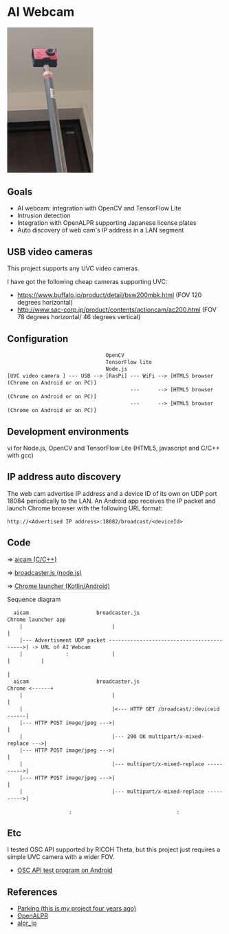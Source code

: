 # AI Webcam
 
 <img src="./doc/uvc_camera.png" width=200px>
 
## Goals

- AI webcam: integration with OpenCV and TensorFlow Lite
- Intrusion detection
- Integration with OpenALPR supporting Japanese license plates
- Auto discovery of web cam's IP address in a LAN segment

## USB video cameras

This project supports any UVC video cameras.

I have got the following cheap cameras supporting UVC:
- https://www.buffalo.jp/product/detail/bsw200mbk.html (FOV 120 degrees horizontal)
- http://www.sac-corp.jp/product/contents/actioncam/ac200.html (FOV 78 degrees horizontal/ 46 degrees vertical)

## Configuration

```
                                OpenCV
                                TensorFlow lite
                                Node.js
[UVC video camera ] --- USB --> [RasPi] --- WiFi --> [HTML5 browser (Chrome on Android or on PC)]
                                        ---      --> [HTML5 browser (Chrome on Android or on PC)]
                                        ---      --> [HTML5 browser (Chrome on Android or on PC)]
```

## Development environments

vi for Node.js, OpenCV and TensorFlow Lite (HTML5, javascript and C/C++ with gcc)

## IP address auto discovery

The web cam advertise IP address and a device ID of its own on UDP port 18084 periodically to the LAN. An Android app receives the IP packet and launch Chrome browser with the following URL format:

```
http://<Advertised IP address>:18082/broadcast/<deviceId>
```

## Code

=> [aicam (C/C++)](./raspi/cpp)

=> [broadcaster.js (node.js)](./raspi/node)

=> [Chrome launcher (Kotlin/Android)](./android)

Sequence diagram
```
  aicam                      broadcaster.js                        Chrome launcher app
    |                             |                                         |
    |--- Advertisment UDP packet ------------------------------------------>| -> URL of AI Webcam
    |              :              |                                         |          |
                                                                                       |
  aicam                      broadcaster.js                              Chrome <------+
    |                             |                                         |
    |                             |<--- HTTP GET /broadcast/:deviceid ------|
    |--- HTTP POST image/jpeg --->|                                         |
    |                             |--- 200 OK multipart/x-mixed-replace --->|
    |--- HTTP POST image/jpeg --->|                                         |
    |                             |--- multipart/x-mixed-replace ---------->|
    |--- HTTP POST image/jpeg --->|                                         |
    |                             |--- multipart/x-mixed-replace ---------->|

                    :                                  :
```

## Etc

I tested OSC API supported by RICOH Theta, but this project just requires a simple UVC camera with a wider FOV.

- [OSC API test program on Android](./etc)

## References

- [Parking (this is my project four years ago)](https://github.com/araobp/parking)
- [OpenALPR](https://github.com/openalpr/openalpr)
- [alpr_jp](https://github.com/dyama/alpr_jp)
